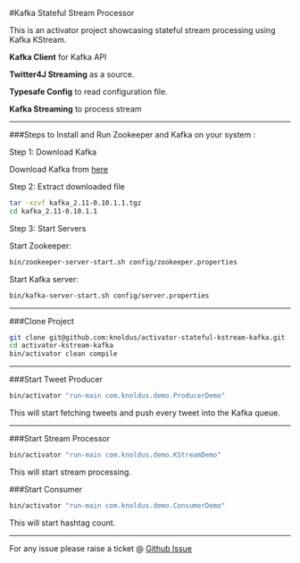 #Kafka Stateful Stream Processor

This is an activator project showcasing stateful stream processing using Kafka KStream.

**Kafka Client** for Kafka API

**Twitter4J Streaming** as a source.

**Typesafe Config** to read configuration file.

**Kafka Streaming** to process stream

---
###Steps to Install and Run Zookeeper and Kafka on your system :

Step 1: Download Kafka

Download Kafka from [here](https://www.apache.org/dyn/closer.cgi?path=/kafka/0.10.1.1/kafka_2.11-0.10.1.1.tgz)

Step 2: Extract downloaded file

```bash
tar -xzvf kafka_2.11-0.10.1.1.tgz
cd kafka_2.11-0.10.1.1
```        
    
Step 3: Start Servers

Start Zookeeper:

```bash
bin/zookeeper-server-start.sh config/zookeeper.properties
```
    
Start Kafka server:

```bash
bin/kafka-server-start.sh config/server.properties
```


---
###Clone Project

```bash
git clone git@github.com:knoldus/activator-stateful-kstream-kafka.git
cd activator-kstream-kafka
bin/activator clean compile
```
---
###Start Tweet Producer

```bash
bin/activator "run-main com.knoldus.demo.ProducerDemo"
```

    
This will start fetching tweets and push every tweet into the Kafka queue.

---
###Start Stream Processor

```bash
bin/activator "run-main com.knoldus.demo.KStreamDemo"
```
    
This will start stream processing.

###Start Consumer

```bash
bin/activator "run-main com.knoldus.demo.ConsumerDemo"
```

This will start hashtag count.

---
For any issue please raise a ticket @ [Github Issue](https://github.com/knoldus/activator-stateful-kstream-kafka/issues)